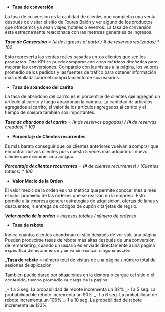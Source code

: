 
- **Tasa de conversión**

La tasa de conversión es la cantidad de clientes que completan una venta después de visitar el sitio de Toures Balón y ver alguno de los productos que ofrecemos ya sean viajes, hoteles o eventos. La tasa de conversión está estrechamente relacionada con las métricas generales de ingresos.

_**Tasa de Conversion** = (# de ingresos al portal / # de reservas realizadas) * 100_

Esto representa las ventas reales basadas en los clientes que ven los productos. Este KPI se puede comparar con otras métricas diseñadas para mejorar las conversiones. Compárelo con las visitas a la página, los valores promedio de los pedidos y las fuentes de tráfico para obtener información más detallada sobre el comportamiento de sus usuarios .

- **Tasa de abandono del carrito**

La tasa de abandono del carrito es el porcentaje de clientes que agregan un artículo al carrito y luego abandonan la compra. La cantidad de artículos agregados al carrito, el valor de los artículos agregados al carrito y el tiempo de compra también son importantes.

_**Tasa de abandono del carrito** = (# de reservas pagadas) / (# de reservas creadas) * 100_

- **Porcentaje de Clientes recurrentes**

Es más barato conseguir que los clientes anteriores vuelvan a comprar que encontrar nuevos clientes pues cuesta 5 veces más adquirir un nuevo cliente que mantener uno antiguo.

_**Porcentaje de clientes recurrentes** = (# de clientes recurrentes) / (Clientes totales) * 100_

- **Valor Medio de la Orden**

El valor medio de la orden es una métrica que permite conocer mes a mes el valor promedio de las ordenes que se realizan en la empresa. Esto permite a la empresa generar estrategias de adquisicion, ofertas de lanes y descuentos, la entrega de códigos de cupón o tarjetas de regalo.

_**Valor medio de la orden** = ingresos totales  / número de ordenes_

- **Tasa de rebote**

Indica cuántos clientes abandonan el sitio después de ver solo una página. Pueden producirse tasas de rebote más altas después de una conversión de remarketing, cuando un usuario es enviado directamente a una página específica del ecommerce y se va sin realizar ninguna acción.
 
_**Tasa de rebote** = número total de visitas de una página / número total de sesiones de aplicación

Tambien puede darse por situaciones en la demora o cargue del sitio o el contenido, tiempo promedio de carga de la pagina:

_- 1 a 3 seg. La probabilidad de rebote incrementa un 32%
_- 1 a 5 seg. La probabilidad de rebote incrementa un 90%
_- 1 a 6 seg. La probabilidad de rebote incrementa un 106%
_- 1 a 10 seg. La probabilidad de rebote incrementa un 123%
